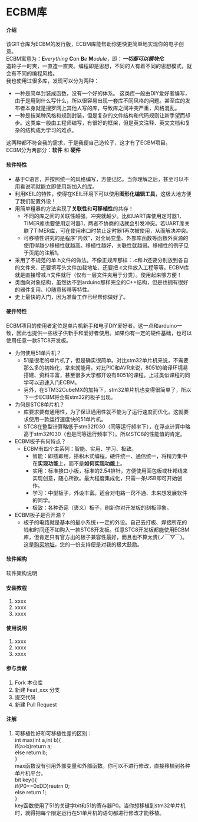 # ECBM库

#### 介绍
该GIT仓库为ECBM的发行版，ECBM库能帮助你更快更简单地实现你的电子创意。  
ECBM寓意为：**E***verything* **C***an* **B***e* **M***odule*，即：***一切都可以模块化***  
造轮子一时爽，一直造一直爽。编程即是思想，不同的人有着不同的思想模式，就会有不同的编程风格。   
我也使用过很多库，发现可以分为两种：   
* 一种是简单封装成函数，没有一个好的体系。 这类库一般由DIY爱好者编写，由于是用到什么写什么，所以很容易出现一套库不同风格的问题。甚至库的发布者本身就是搜罗网上其他人写的库，导致库之间冲突严重，风格混乱。   
* 一种是按某种风格和规则封装，但是复杂的文件结构和代码规则让新手望而却步。这类库一般由工程师编写，有很好的框架，但是英文注释、英文文档和复杂的结构成为学习的难点。  

这两种都不符合我的需求，于是我便自己造轮子，这才有了ECBM项目。  
ECBM分为两部分：**软件** 和 **硬件**  
#### 软件特性  

* 基于C语言，并按照统一的风格编写，方便记忆。当你理解之后，甚至可以不用看说明就能立即使用新加入的库。  
* 利用KEIL的特性，使得在KEIL环境下可以使用**图形化编辑工具**，这极大地方便了我们配置外设！  
* 用简单粗暴的方法实现了**关联性**和**可移植性**的共存！
    * 不同的库之间的关联性越强，冲突就越少。比如UART库使用定时器1，TIMER库也要使用定时器1，两者不协商的话就会引发冲突。若UART库关联了TIMER库，可在使用串口时禁止定时器1再次被使用，从而解决冲突。  
    * 可移植性讲究的是程序“内敛”，对全局变量、外部库函数等函数外资源的使用得越少移植性就越高。移植性越好，关联性就越弱。移植性的例子见于页尾的注解1。  
* 采用了不规范的单.h文件的做法。不像正规库那样：.c和.h还要分别放到各自的文件夹、还要填写头文件加载地址、还要把.c文件放入工程等等。ECBM库就是直接增减.h文件就行（仅有一层文件夹用于分类）。使用起来够方便！  
* 类面向对象结构，虽然达不到arduino那样完全的C++结构，但是也拥有很好的器件复用、IO随意转移等特性。  
* 史上最快的入门，因为准备工作已经帮你做好了。
#### 硬件特性   

ECBM项目的使用者定位是单片机新手和电子DIY爱好者。这一点和arduino一致，因此也提供一些板子供新手和爱好者使用。如果你有一定的硬件基础，也可以使用任意一款STC8开发板。   
* 为何使用51单片机？  
    * 51是很老的单片机了，但是确实很简单。对比stm32单片机来说，不需要那么多的初始化，拿来就能用。对比PIC和AVR来说，8051的编译环境易搭建、资料丰富，甚至很多大学都开设有8051的课程。上过类似课程的同学可以迅速入门ECBM。  
    * 另外，在STM32CubeMX的加持下，stm32单片机也变得很简单了，所以下一步ECBM将会有stm32的板子出现。
* 为何是STC8单片机？  
    * 库要求要有通用性，为了保证通用性就不能为了运行速度而优化。这就要求使用一款运行速度快的51单片机。  
    * STC8在整型计算略低于stm32f030（同等运行频率下），在浮点计算中略高于stm32f030（也是同等运行频率下）。所以STC8的性能值的肯定。  
* ECBM板子有何特点？  
    * ECBM有四个主系列：智能、实用、学习、极致。  
        * 智能：即插即用，搭积木式编程。硬件统一、通信统一，将精力集中在**实现功能**上，而不是**如何实现功能**上。    
        * 实用：标准接口小板，标准的2.54排针，方便使用面包板或杜邦线来实现创意，随心所欲。最大程度集成化，只需一条USB即可开始创作。  
        * 学习：中型板子，外设丰富。适合对电路一窍不通、未来想发展软件的同学。  
        * 极致：各种奇葩（褒义）板子，刷新你对开发板的刻板印象。  
* ECBM板子是否开源？  
    * 板子的电路就是基本的最小系统+一定的外设。自己去打板、焊接所花的钱和时间还不如购入一款STC8开发板。任意STC8开发板都能使用ECBM库，但肯定只有官方出的板子兼容性最好，而且也不算太贵(ノ￣▽￣)。这是[购买地址](https://shop179570892.taobao.com/index.htm?spm=2013.1.w5002-21430097888.2.54374be8ul78Pw)，您的一份支持便是对我的极大鼓励。


#### 软件架构
软件架构说明


#### 安装教程

1. xxxx
2. xxxx
3. xxxx

#### 使用说明

1. xxxx
2. xxxx
3. xxxx

#### 参与贡献

1. Fork 本仓库
2. 新建 Feat_xxx 分支
3. 提交代码
4. 新建 Pull Request


#### 注解

1. 可移植性好和可移植性差的区别：  
    int max(int a,int b){  
        if(a>b)return a;  
        else return b;    
    }  
max函数没有引用外部变量和外部函数。你可以不进行修改，直接移植到各种单片机平台。  
    bit key(){  
        if(P0==0xDD)reutrn 0;  
        else return 1;  
    }  
key函数使用了51的关键字bit和51的寄存器P0。当你想移植到stm32单片机时，就得把每个限定运行在51单片机的语句都进行修改才能移植。